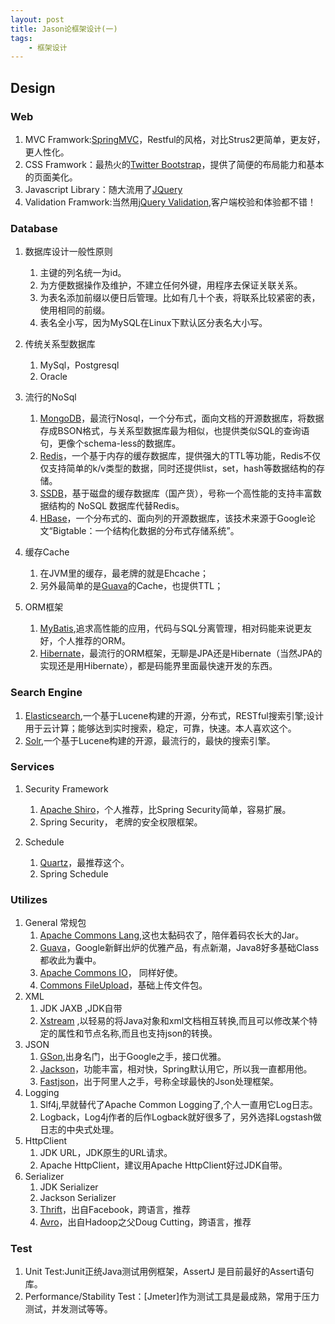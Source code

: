 ```yaml
---
layout: post
title: Jason论框架设计(一)
tags:
    - 框架设计
---
```


## Design ##
### Web ###
1. MVC Framwork:[SpringMVC](http://docs.spring.io/spring/docs/current/spring-framework-reference/html/mvc.html "SpringMVC")，Restful的风格，对比Strus2更简单，更友好，更人性化。
2. CSS Framwork：最热火的[Twitter Bootstrap](http://getbootstrap.com/ "Bootstrap")，提供了简便的布局能力和基本的页面美化。
3. Javascript Library：随大流用了[JQuery](http://jquery.com/ "jquery")
4. Validation Framwork:当然用[jQuery Validation](http://jqueryvalidation.org/ "jquery validation"),客户端校验和体验都不错！


### Database ###
1. 数据库设计一般性原则
	1. 主键的列名统一为id。
	2. 为方便数据操作及维护，不建立任何外键，用程序去保证关联关系。
	3. 为表名添加前缀以便日后管理。比如有几十个表，将联系比较紧密的表，使用相同的前缀。
	4. 表名全小写，因为MySQL在Linux下默认区分表名大小写。


2. 传统关系型数据库
	1. MySql，Postgresql
	2. Oracle


3. 流行的NoSql
	1. [MongoDB](http://www.mongodb.org/ "mongodb")，最流行Nosql，一个分布式，面向文档的开源数据库，将数据存成BSON格式，与关系型数据库最为相似，也提供类似SQL的查询语句，更像个schema-less的数据库。
	2. [Redis](http://redis.io/ "redis")，一个基于内存的缓存数据库，提供强大的TTL等功能，Redis不仅仅支持简单的k/v类型的数据，同时还提供list，set，hash等数据结构的存储。
	3. [SSDB](http://ssdb.io/ "ssdb")，基于磁盘的缓存数据库（国产货），号称一个高性能的支持丰富数据结构的 NoSQL 数据库代替Redis。
	4. [HBase](http://hbase.apache.org/ "hbase")，一个分布式的、面向列的开源数据库，该技术来源于Google论文“Bigtable：一个结构化数据的分布式存储系统”。
4. 缓存Cache    
	1. 在JVM里的缓存，最老牌的就是Ehcache；    
	2. 另外最简单的是[Guava](http://code.google.com/p/guava-libraries/ "guava")的Cache，也提供TTL；    


5. ORM框架     
	1. [MyBatis](http://mybatis.github.io/mybatis-3/zh/index.html "mybatis"),追求高性能的应用，代码与SQL分离管理，相对码能来说更友好，个人推荐的ORM。
	2. [Hibernate](http://hibernate.org/ "hibernate")，最流行的ORM框架，无聊是JPA还是Hibernate（当然JPA的实现还是用Hibernate），都是码能界里面最快速开发的东西。


### Search Engine ###
1. [Elasticsearch](http://www.elasticsearch.org/ "elasticsearch"),一个基于Lucene构建的开源，分布式，RESTful搜索引擎;设计用于云计算；能够达到实时搜索，稳定，可靠，快速。本人喜欢这个。
2. [Solr](http://lucene.apache.org/solr/ "solr"),一个基于Lucene构建的开源，最流行的，最快的搜索引擎。


### Services ###
1. Security Framework     
	1. [Apache Shiro](http://shiro.apache.org/ "shiro")，个人推荐，比Spring Security简单，容易扩展。
	2. Spring Security， 老牌的安全权限框架。


2. Schedule    
	1. [Quartz](http://quartz-scheduler.org/ "quartz-scheduler")，最推荐这个。
	2. Spring Schedule    


### Utilizes ###
1. General 常规包     
	1. [Apache Commons Lang](http://commons.apache.org/proper/commons-lang/ "commons-lang"),这也太黏码农了，陪伴着码农长大的Jar。
	2. [Guava](http://code.google.com/p/guava-libraries/ "guava")，Google新鲜出炉的优雅产品，有点新潮，Java8好多基础Class都收此为囊中。
	3. [Apache Commons IO](http://commons.apache.org/proper/commons-io/ "commons-io")， 同样好使。
	4. [Commons FileUpload](http://commons.apache.org/proper/commons-fileupload/ "commons-fileupload")，基础上传文件包。
2. XML
	1. JDK JAXB ,JDK自带
	2. [Xstream](http://xstream.codehaus.org/ "xstream") ,以轻易的将Java对象和xml文档相互转换,而且可以修改某个特定的属性和节点名称,而且也支持json的转换。
3. JSON
	1. [GSon](http://code.google.com/p/google-gson/ "google-gson"),出身名门，出于Google之手，接口优雅。
	2. [Jackson](http://jackson.codehaus.org/ "jackson")，功能丰富，相对快，Spring默认用它，所以我一直都用他。
	3. [Fastjson](https://github.com/alibaba/fastjson "fastjson")，出于阿里人之手，号称全球最快的Json处理框架。
4. Logging
	1. Slf4j,早就替代了Apache Common Logging了,个人一直用它Log日志。
	2. Logback，Log4j作者的后作Logback就好很多了，另外选择Logstash做日志的中央式处理。
5. HttpClient
	1. JDK URL，JDK原生的URL请求。
	2. Apache HttpClient，建议用Apache HttpClient好过JDK自带。
6. Serializer
	1. JDK Serializer
	2. Jackson Serializer
	3. [Thrift](http://thrift.apache.org/ "thrift")，出自Facebook，跨语言，推荐
	4. [Avro](http://avro.apache.org/ "avro")，出自Hadoop之父Doug Cutting，跨语言，推荐


### Test ###
1. Unit Test:Junit正统Java测试用例框架，AssertJ 是目前最好的Assert语句库。
2. Performance/Stability Test：[Jmeter]作为测试工具是最成熟，常用于压力测试，并发测试等等。



